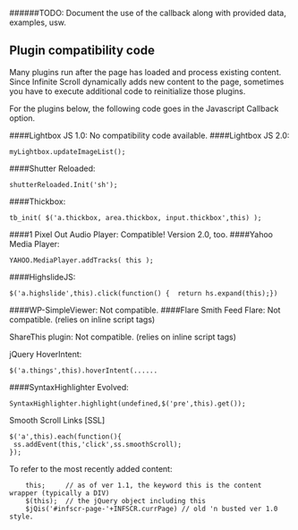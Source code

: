 ######TODO: Document the use of the callback along with provided data, examples, usw.

## Plugin compatibility code

Many plugins run after the page has loaded and process existing content. Since Infinite Scroll dynamically adds new content to the page, sometimes you have to execute additional code to reinitialize those plugins.

For the plugins below, the following code goes in the Javascript Callback option.

####Lightbox JS 1.0:
No compatibility code available.
####Lightbox JS 2.0:

    myLightbox.updateImageList();

####Shutter Reloaded:

    shutterReloaded.Init('sh');

####Thickbox:

    tb_init( $('a.thickbox, area.thickbox, input.thickbox',this) );

####1 Pixel Out Audio Player:
Compatible! Version 2.0, too.
####Yahoo Media Player:

    YAHOO.MediaPlayer.addTracks( this );

####HighslideJS:

    $('a.highslide',this).click(function() {  return hs.expand(this);})

####WP-SimpleViewer:
Not compatible.
####Flare Smith Feed Flare:
Not compatible. (relies on inline script tags)

ShareThis plugin:
Not compatible. (relies on inline script tags)

jQuery HoverIntent:

    $('a.things',this).hoverIntent(......

####SyntaxHighlighter Evolved:

    SyntaxHighlighter.highlight(undefined,$('pre',this).get());

Smooth Scroll Links [SSL]
```
$('a',this).each(function(){
 ss.addEvent(this,'click',ss.smoothScroll);
});
```
To refer to the most recently added content:
```
    this;     // as of ver 1.1, the keyword this is the content wrapper (typically a DIV)
    $(this);  // the jQuery object including this
    $jQis('#infscr-page-'+INFSCR.currPage) // old 'n busted ver 1.0 style.
```
